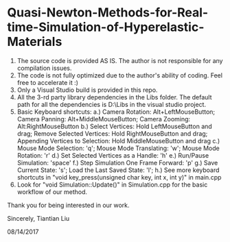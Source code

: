 # Quasi-Newton-Methods-for-Real-time-Simulation-of-Hyperelastic-Materials

1. The source code is provided AS IS. The author is not responsible for any compilation issues.
2. The code is not fully optimized due to the author's ability of coding. Feel free to accelerate it :)
3. Only a Visual Studio build is provided in this repo.
4. All the 3-rd party library dependencies in the Libs folder. The default path for all the dependencies is D:\Libs in the visual studio project.
5. Basic Keyboard shortcuts:
	a.) Camera Rotation: Alt+LeftMouseButton; Camera Panning: Alt+MiddleMouseButton; Camera Zooming: Alt:RightMouseButton
	b.) Select Vertices: Hold LeftMouseButton and drag; Remove Selected Vertices: Hold RightMouseButton and drag; Appending Vertices to Selection: Hold MiddleMouseButton and drag
	c.) Mouse Mode Selection: 'q'; Mouse Mode Translating: 'w'; Mouse Mode Rotation: 'r'
	d.) Set Selected Vertices as a Handle: 'h'
	e.) Run/Pause Simulation: 'space'
	f.) Step Simulation One Frame Forward: 'p'
	g.) Save Current State: 's'; Load the Last Saved State: 'l';
	h.) See more keyboard shortcuts in "void key_press(unsigned char key, int x, int y)" in main.cpp
6. Look for "void Simulation::Update()" in Simulation.cpp for the basic workflow of our method.

Thank you for being interested in our work.

Sincerely,
Tiantian Liu

08/14/2017
